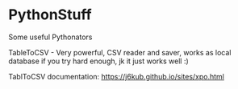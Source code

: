 # PythonStuff
Some useful Pythonators

TableToCSV - Very powerful, CSV reader and saver, works as local database if you try hard enough, jk it just works well :)

TablToCSV documentation: https://j6kub.github.io/sites/xpo.html

